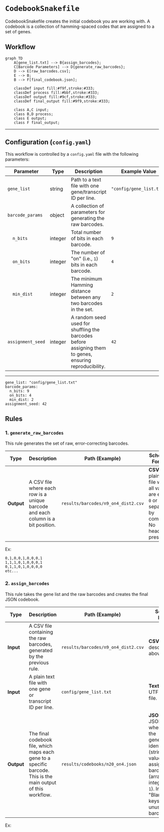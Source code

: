# `CodebookSnakefile`

CodebookSnakefile creates the initial codebook you are working with. 
A codebook is a collection of hamming-spaced codes that are assigned to a set of genes. 

## Workflow 

```mermaid
graph TD
    A[gene_list.txt] --> B{assign_barcodes};
    C[Barcode Parameters] --> D{generate_raw_barcodes};
    D --> E[raw_barcodes.csv];
    E --> B;
    B --> F[final_codebook.json];
    
    classDef input fill:#f9f,stroke:#333;
    classDef process fill:#bbf,stroke:#333;
    classDef output fill:#9cf,stroke:#333;
    classDef final_output fill:#9f9,stroke:#333;
    
    class A,C input;
    class B,D process;
    class E output;
    class F final_output;
```

---

## Configuration (`config.yaml`)

This workflow is controlled by a `config.yaml` file with the following parameters:

| Parameter         | Type    | Description                                                                                             | Example Value                  |
| ----------------- | ------- | ------------------------------------------------------------------------------------------------------- | ------------------------------ |
| `gene_list`       | string  | Path to a text file with one gene/transcript ID per line.                                               | `"config/gene_list.txt"`       |
| `barcode_params`  | object  | A collection of parameters for generating the raw barcodes.                                             |                                |
| `  n_bits`        | integer | Total number of bits in each barcode.                                                                   | `9`                           |
| `  on_bits`       | integer | The number of "on" (i.e., `1`) bits in each barcode.                                                    | `4`                            |
| `  min_dist`      | integer | The minimum Hamming distance between any two barcodes in the set.                                       | `2`                            |
| `assignment_seed` | integer | A random seed used for shuffling the barcodes before assigning them to genes, ensuring reproducibility. | `42`                           |

---
```
gene_list: "config/gene_list.txt"
barcode_params:
  n_bits: 9
  on_bits: 4
  min_dist: 2
assignment_seed: 42
```
## Rules

### 1. `generate_raw_barcodes`

This rule generates the set of raw, error-correcting barcodes.

| Type   | Description                                                                                                        | Path (Example)                                                      | Schema / Format                                                                                              |
| ------ | ------------------------------------------------------------------------------------------------------------------ | ------------------------------------------------------------------- | ------------------------------------------------------------------------------------------------------------ |
| **Output** | A CSV file where each row is a unique barcode and each column is a bit position.                                     | `results/barcodes/n9_on4_dist2.csv`                                | **CSV**: A plain text file where all values are either `0` or `1`, separated by commas. No header is present. |

Ex: 
```
0,1,0,0,1,0,0,0,1
1,1,1,0,1,0,0,0,1
0,1,1,0,1,0,0,0,0
etc...
```

### 2. `assign_barcodes`

This rule takes the gene list and the raw barcodes and creates the final JSON codebook.

| Type   | Description                                                                                                        | Path (Example)                                                      | Schema / Format                                                                                                                                                                                            |
| ------ | ------------------------------------------------------------------------------------------------------------------ | ------------------------------------------------------------------- | ---------------------------------------------------------------------------------------------------------------------------------------------------------------------------------------------------------- |
| **Input**  | A CSV file containing the raw barcodes, generated by the previous rule.                                            | `results/barcodes/n9_on4_dist2.csv`                                | **CSV**: As described above.                                                                                                                                                                               |
| **Input**  | A plain text file with one gene or transcript ID per line.                                                         | `config/gene_list.txt`                                              | **Text**: Standard UTF-8 text file.                                                                                                                                                                        |
| **Output** | The final codebook file, which maps each gene to a specific barcode. This is the main output of this workflow. | `results/codebooks/n20_on4.json`                                    | **JSON**: A single JSON object where keys are the gene/transcript identifiers (string) and values are the assigned barcodes (array of integers `0` or `1`). Includes "Blank-N" keys for any unused barcodes. | 
Ex: 
```
```